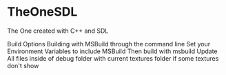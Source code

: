 # TheOneSDL
 The One created with C++ and SDL

 Build Options
 Building with MSBuild through the command line
 Set your Environment Variables to include MSBuild
 Then build with
 msbuild
 Update All files inside of debug folder with current textures folder if some
 textures don't show
